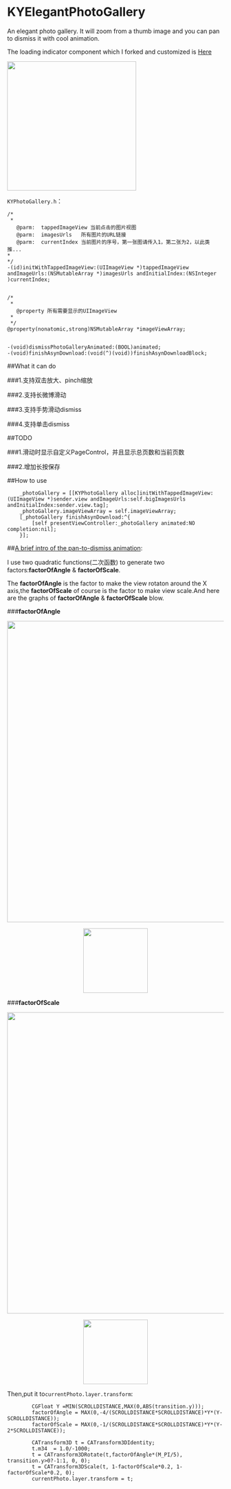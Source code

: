 # KYElegantPhotoGallery
An elegant photo gallery. It will zoom from a thumb image and you can pan to dismiss it with cool animation.

The loading indicator component which I forked and customized is [Here](https://github.com/KittenYang/UCZProgressView)

<img src="http://ww4.sinaimg.cn/bmiddle/aa1f155cgw1esraezg38cg205s0ache0.gif" width="300px" />

`KYPhotoGallery.h`：

```objc
/*
 *
   @parm:  tappedImageView 当前点击的图片视图
   @parm:  imagesUrls   所有图片的URL链接
   @parm:  currentIndex 当前图片的序号，第一张图请传入1，第二张为2，以此类推...
*
*/
-(id)initWithTappedImageView:(UIImageView *)tappedImageView andImageUrls:(NSMutableArray *)imagesUrls andInitialIndex:(NSInteger )currentIndex;


/*
 *
   @property 所有需要显示的UIImageView
 *
 */
@property(nonatomic,strong)NSMutableArray *imageViewArray;


-(void)dismissPhotoGalleryAnimated:(BOOL)animated;
-(void)finishAsynDownload:(void(^)(void))finishAsynDownloadBlock;

```

##What it can do

###1.支持双击放大、pinch缩放

###2.支持长微博滑动

###3.支持手势滑动dismiss

###4.支持单击dismiss

##TODO

###1.滑动时显示自定义PageControl，并且显示总页数和当前页数

###2.增加长按保存



##How to use
```objc
    _photoGallery = [[KYPhotoGallery alloc]initWithTappedImageView:(UIImageView *)sender.view andImageUrls:self.bigImagesUrls andInitialIndex:sender.view.tag];
    _photoGallery.imageViewArray = self.imageViewArray;
    [_photoGallery finishAsynDownload:^{
        [self presentViewController:_photoGallery animated:NO completion:nil];
    }];
```


##[A brief intro of the pan-to-dismiss animation](http://kittenyang.com/function-animtion/):

I use two quadratic functions(二次函数) to generate two factors:**factorOfAngle** & **factorOfScale**. 

The **factorOfAngle** is the factor to make the view rotaton around the X axis,the **factorOfScale** of course is the factor to make view scale.And here are the graphs of **factorOfAngle** & **factorOfScale** blow.

###**factorOfAngle**

<img src="http://kittenyang.com/content/images/2015/Jun/Screen-Shot-2015-06-04-at-14-05-39.png" width="700px" />

<p align="center" >
   <img src="http://kittenyang.com/content/images/2015/Jun/CodeCogsEqn--1-.gif" width="150px" />
</p>


###**factorOfScale**

<img src="http://kittenyang.com/content/images/2015/Jun/Screen-Shot-2015-06-04-at-14-08-37.png" width="700px" />

<p align="center" >
   <img src="http://kittenyang.com/content/images/2015/Jun/CodeCogsEqn--2-.gif" width="150px" />
</p>




Then,put it to`currentPhoto.layer.transform`:

```objc
        CGFloat Y =MIN(SCROLLDISTANCE,MAX(0,ABS(transition.y)));
        factorOfAngle = MAX(0,-4/(SCROLLDISTANCE*SCROLLDISTANCE)*Y*(Y-SCROLLDISTANCE));
        factorOfScale = MAX(0,-1/(SCROLLDISTANCE*SCROLLDISTANCE)*Y*(Y-2*SCROLLDISTANCE));
        
        CATransform3D t = CATransform3DIdentity;
        t.m34  = 1.0/-1000;
        t = CATransform3DRotate(t,factorOfAngle*(M_PI/5), transition.y>0?-1:1, 0, 0);
        t = CATransform3DScale(t, 1-factorOfScale*0.2, 1-factorOfScale*0.2, 0);
        currentPhoto.layer.transform = t;

```



